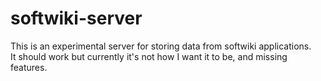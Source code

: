 # softwiki-server

This is an experimental server for storing data from softwiki applications.  
It should work but currently it's not how I want it to be, and missing features.
